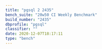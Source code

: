 ```yaml
---
title: "pgsql 2 2435"
bench_suite: "20w50 CI Weekly Benchmark"
build_number: "2435"
dbprofile: "pgsql"
classifier: ""
date: 2020-12-07T18:17:11
type: "bench"
---
```

